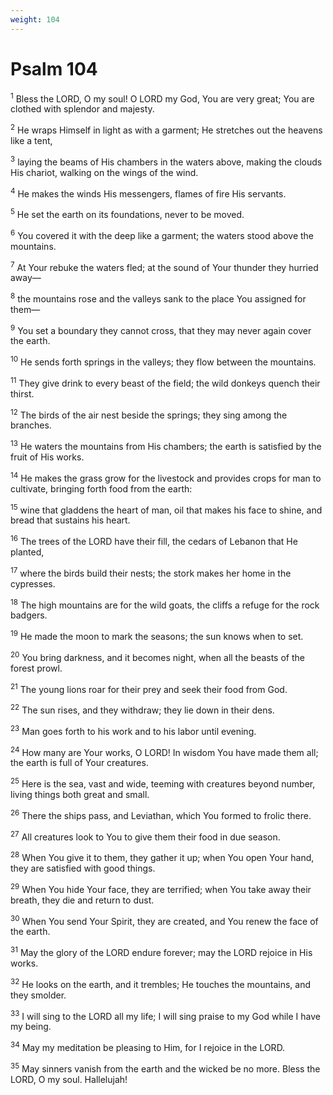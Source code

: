 ```yaml
---
weight: 104
---
```


# Psalm 104

<sup>1</sup> Bless the LORD, O my soul! O LORD my God, You are very great; You are clothed with splendor and majesty. 

<sup>2</sup> He wraps Himself in light as with a garment; He stretches out the heavens like a tent, 

<sup>3</sup> laying the beams of His chambers in the waters above, making the clouds His chariot, walking on the wings of the wind. 

<sup>4</sup> He makes the winds His messengers, flames of fire His servants. 

<sup>5</sup> He set the earth on its foundations, never to be moved. 

<sup>6</sup> You covered it with the deep like a garment; the waters stood above the mountains. 

<sup>7</sup> At Your rebuke the waters fled; at the sound of Your thunder they hurried away— 

<sup>8</sup> the mountains rose and the valleys sank to the place You assigned for them— 

<sup>9</sup> You set a boundary they cannot cross, that they may never again cover the earth. 

<sup>10</sup> He sends forth springs in the valleys; they flow between the mountains. 

<sup>11</sup> They give drink to every beast of the field; the wild donkeys quench their thirst. 

<sup>12</sup> The birds of the air nest beside the springs; they sing among the branches. 

<sup>13</sup> He waters the mountains from His chambers; the earth is satisfied by the fruit of His works. 

<sup>14</sup> He makes the grass grow for the livestock and provides crops for man to cultivate, bringing forth food from the earth: 

<sup>15</sup> wine that gladdens the heart of man, oil that makes his face to shine, and bread that sustains his heart. 

<sup>16</sup> The trees of the LORD have their fill, the cedars of Lebanon that He planted, 

<sup>17</sup> where the birds build their nests; the stork makes her home in the cypresses. 

<sup>18</sup> The high mountains are for the wild goats, the cliffs a refuge for the rock badgers. 

<sup>19</sup> He made the moon to mark the seasons; the sun knows when to set. 

<sup>20</sup> You bring darkness, and it becomes night, when all the beasts of the forest prowl. 

<sup>21</sup> The young lions roar for their prey and seek their food from God. 

<sup>22</sup> The sun rises, and they withdraw; they lie down in their dens. 

<sup>23</sup> Man goes forth to his work and to his labor until evening. 

<sup>24</sup> How many are Your works, O LORD! In wisdom You have made them all; the earth is full of Your creatures. 

<sup>25</sup> Here is the sea, vast and wide, teeming with creatures beyond number, living things both great and small. 

<sup>26</sup> There the ships pass, and Leviathan, which You formed to frolic there. 

<sup>27</sup> All creatures look to You to give them their food in due season. 

<sup>28</sup> When You give it to them, they gather it up; when You open Your hand, they are satisfied with good things. 

<sup>29</sup> When You hide Your face, they are terrified; when You take away their breath, they die and return to dust. 

<sup>30</sup> When You send Your Spirit, they are created, and You renew the face of the earth. 

<sup>31</sup> May the glory of the LORD endure forever; may the LORD rejoice in His works. 

<sup>32</sup> He looks on the earth, and it trembles; He touches the mountains, and they smolder. 

<sup>33</sup> I will sing to the LORD all my life; I will sing praise to my God while I have my being. 

<sup>34</sup> May my meditation be pleasing to Him, for I rejoice in the LORD. 

<sup>35</sup> May sinners vanish from the earth and the wicked be no more. Bless the LORD, O my soul. Hallelujah! 


